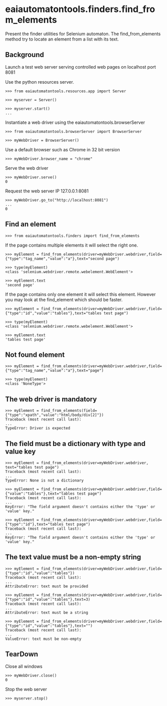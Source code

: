 # eaiautomatontools.finders.find_from_elements

Present the finder utilities for Selenium automaton.
The find_from_elements method try to locate an element from a list with its text.

## Background

Launch a test web server serving controlled web pages on localhost port 8081

Use the python resources server.

    >>> from eaiautomatontools.resources.app import Server

    >>> myserver = Server()

    >>> myserver.start()
    ...

Instantiate a web driver using the eaiautomatontools.browserServer

    >>> from eaiautomatontools.browserServer import BrowserServer

    >>> myWebDriver = BrowserServer()

Use a default browser such as Chrome in 32 bit version

    >>> myWebDriver.browser_name = "chrome"


Serve the web driver

    >>> myWebDriver.serve()
    0
  
  

Request the web server IP 127.0.0.1:8081

    >>> myWebDriver.go_to("http://localhost:8081")
    ...
    0

## Find an element

    >>> from eaiautomatontools.finders import find_from_elements

If the page contains multiple elements it will select the right one.

    >>> myElement = find_from_elements(driver=myWebDriver.webdriver,field={"type":"tag_name","value":"a"},text="second page")

    >>> type(myElement)
    <class 'selenium.webdriver.remote.webelement.WebElement'>

    >>> myElement.text
    'second page'

If the page contains only one element it will select this element. However you may look at the find_element which should be faster.

    >>> myElement = find_from_elements(driver=myWebDriver.webdriver,field={"type":"id","value":"tables"},text="tables test page")

    >>> type(myElement)
    <class 'selenium.webdriver.remote.webelement.WebElement'>

    >>> myElement.text
    'tables test page'

## Not found element

    >>> myElement = find_from_elements(driver=myWebDriver.webdriver,field={"type":"tag_name","value":"a"},text="page")
    
    >>> type(myElement)
    <class 'NoneType'>

## The web driver is mandatory

    >>> myElement = find_from_elements(field={"type":"xpath","value":"html/body/div[2]"})
    Traceback (most recent call last):
    ...
    TypeError: Driver is expected

## The field must be a dictionary with type and value key
    
    >>> myElement = find_from_elements(driver=myWebDriver.webdriver, text="tables test page")
    Traceback (most recent call last):
    ...
    TypeError: None is not a dictionary

    >>> myElement = find_from_elements(driver=myWebDriver.webdriver,field={"value":"tables"},text="tables test page")
    Traceback (most recent call last):
    ...
    KeyError: "The field argument doesn't contains either the 'type' or 'value' key."

    >>> myElement = find_from_elements(driver=myWebDriver.webdriver,field={"type":"id"},text="tables test page")
    Traceback (most recent call last):
    ...
    KeyError: "The field argument doesn't contains either the 'type' or 'value' key."

    

## The text value must be a non-empty string

    >>> myElement = find_from_elements(driver=myWebDriver.webdriver,field={"type":"id","value":"tables"})
    Traceback (most recent call last):
    ...
    AttributeError: text must be provided

    >>> myElement = find_from_elements(driver=myWebDriver.webdriver,field={"type":"id","value":"tables"},text=3)
    Traceback (most recent call last):
    ...
    AttributeError: text must be a string

    >>> myElement = find_from_elements(driver=myWebDriver.webdriver,field={"type":"id","value":"tables"},text="")
    Traceback (most recent call last):
    ...
    ValueError: text must be non-empty

## TearDown

Close all windows

    >>> myWebDriver.close()
    0

Stop the web server

    >>> myserver.stop()
